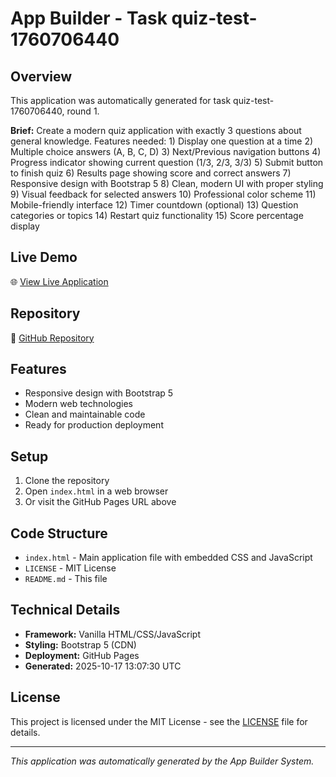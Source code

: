 # App Builder - Task quiz-test-1760706440

## Overview
This application was automatically generated for task quiz-test-1760706440, round 1.

**Brief:** Create a modern quiz application with exactly 3 questions about general knowledge. Features needed: 1) Display one question at a time 2) Multiple choice answers (A, B, C, D) 3) Next/Previous navigation buttons 4) Progress indicator showing current question (1/3, 2/3, 3/3) 5) Submit button to finish quiz 6) Results page showing score and correct answers 7) Responsive design with Bootstrap 5 8) Clean, modern UI with proper styling 9) Visual feedback for selected answers 10) Professional color scheme 11) Mobile-friendly interface 12) Timer countdown (optional) 13) Question categories or topics 14) Restart quiz functionality 15) Score percentage display

## Live Demo
🌐 [View Live Application](https://24f2000010.github.io/app-quiz-test-1760706440/)

## Repository
📁 [GitHub Repository](https://github.com/24f2000010/app-quiz-test-1760706440)

## Features
- Responsive design with Bootstrap 5
- Modern web technologies
- Clean and maintainable code
- Ready for production deployment

## Setup
1. Clone the repository
2. Open `index.html` in a web browser
3. Or visit the GitHub Pages URL above

## Code Structure
- `index.html` - Main application file with embedded CSS and JavaScript
- `LICENSE` - MIT License
- `README.md` - This file

## Technical Details
- **Framework:** Vanilla HTML/CSS/JavaScript
- **Styling:** Bootstrap 5 (CDN)
- **Deployment:** GitHub Pages
- **Generated:** 2025-10-17 13:07:30 UTC

## License
This project is licensed under the MIT License - see the [LICENSE](LICENSE) file for details.

---
*This application was automatically generated by the App Builder System.*
